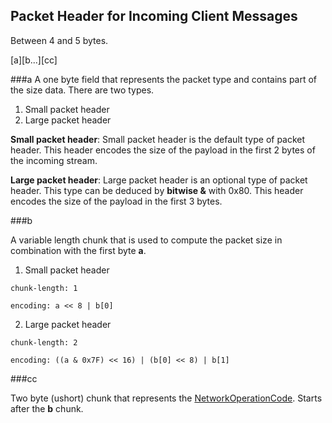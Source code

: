 ## Packet Header for Incoming Client Messages

Between 4 and 5 bytes.

[a][b...][cc]

###a
A one byte field that represents the packet type and contains part of the size data. There are two types.
  1. Small packet header
  2. Large packet header
  
**Small packet header**: Small packet header is the default type of packet header. This header encodes the size of the payload in the first 2 bytes of the incoming stream.


**Large packet header**: Large packet header is an optional type of packet header. This type can be deduced by **bitwise &** with 0x80. 
This header encodes the size of the payload in the first 3 bytes.

###b

A variable length chunk that is used to compute the packet size in combination with the first byte **a**.
  1. Small packet header
  
    chunk-length: 1
    
    encoding: a << 8 | b[0]
    
  2. Large packet header
  
    chunk-length: 2
    
    encoding: ((a & 0x7F) << 16) | (b[0] << 8) | b[1]
    
###cc

Two byte (ushort) chunk that represents the [NetworkOperationCode](https://github.com/FreecraftCore/FreecraftCore.Packet/blob/master/src/FreecraftCore.Packet.Common/OpCodes/NetworkOperationCode.cs). Starts after the **b** chunk.
